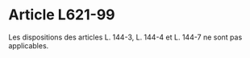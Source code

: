 # Article L621-99

Les dispositions des articles L. 144-3, L. 144-4 et L. 144-7 ne sont pas applicables.